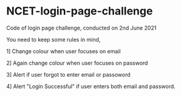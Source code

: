 # NCET-login-page-challenge
Code of login page challenge, conducted on 2nd June 2021

You need to keep some rules in mind,


1] Change colour when user focuses on email


2] Again change colour when user focuses on password


3] Alert if user forgot to enter email or passoword


4] Alert "Login Successful" if user enters both email and password.
